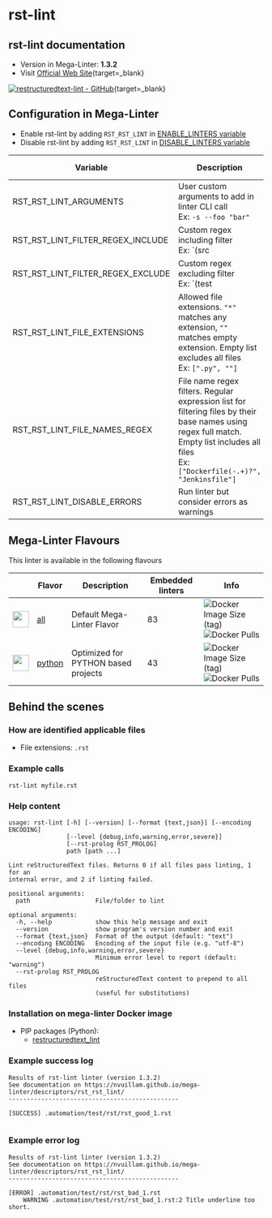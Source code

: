<!-- markdownlint-disable MD033 MD041 -->
<!-- Generated by .automation/build.py, please do not update manually -->
# rst-lint

## rst-lint documentation

- Version in Mega-Linter: **1.3.2**
- Visit [Official Web Site](https://github.com/twolfson/restructuredtext-lint#readme){target=_blank}

[![restructuredtext-lint - GitHub](https://gh-card.dev/repos/twolfson/restructuredtext-lint.svg?fullname=)](https://github.com/twolfson/restructuredtext-lint){target=_blank}

## Configuration in Mega-Linter

- Enable rst-lint by adding `RST_RST_LINT` in [ENABLE_LINTERS variable](https://nvuillam.github.io/mega-linter/configuration/#activation-and-deactivation)
- Disable rst-lint by adding `RST_RST_LINT` in [DISABLE_LINTERS variable](https://nvuillam.github.io/mega-linter/configuration/#activation-and-deactivation)

| Variable                          | Description                                                                                                                                                                                  | Default value      |
|-----------------------------------|----------------------------------------------------------------------------------------------------------------------------------------------------------------------------------------------|--------------------|
| RST_RST_LINT_ARGUMENTS            | User custom arguments to add in linter CLI call<br/>Ex: `-s --foo "bar"`                                                                                                                     |                    |
| RST_RST_LINT_FILTER_REGEX_INCLUDE | Custom regex including filter<br/>Ex: `(src|lib)`                                                                                                                                            | Include every file |
| RST_RST_LINT_FILTER_REGEX_EXCLUDE | Custom regex excluding filter<br/>Ex: `(test|examples)`                                                                                                                                      | Exclude no file    |
| RST_RST_LINT_FILE_EXTENSIONS      | Allowed file extensions. `"*"` matches any extension, `""` matches empty extension. Empty list excludes all files<br/>Ex: `[".py", ""]`                                                      | `[".rst"]`         |
| RST_RST_LINT_FILE_NAMES_REGEX     | File name regex filters. Regular expression list for filtering files by their base names using regex full match. Empty list includes all files<br/>Ex: `["Dockerfile(-.+)?", "Jenkinsfile"]` | Include every file |
| RST_RST_LINT_DISABLE_ERRORS       | Run linter but consider errors as warnings                                                                                                                                                   | `false`            |

## Mega-Linter Flavours

This linter is available in the following flavours

| <!-- -->                                                                                                                                                  | Flavor                                                           | Description                         | Embedded linters | Info                                                                                                                                                                                 |
|-----------------------------------------------------------------------------------------------------------------------------------------------------------|------------------------------------------------------------------|-------------------------------------|------------------|--------------------------------------------------------------------------------------------------------------------------------------------------------------------------------------|
| <img src="https://github.com/nvuillam/mega-linter/raw/master/docs/assets/images/mega-linter-square.png" alt="" height="32px" class="megalinter-icon"></a> | [all](https://nvuillam.github.io/mega-linter/supported-linters/) | Default Mega-Linter Flavor          | 83               | ![Docker Image Size (tag)](https://img.shields.io/docker/image-size/nvuillam/mega-linter/v4) ![Docker Pulls](https://img.shields.io/docker/pulls/nvuillam/mega-linter)               |
| <img src="https://github.com/nvuillam/mega-linter/raw/master/docs/assets/icons/python.ico" alt="" height="32px" class="megalinter-icon"></a>              | [python](https://nvuillam.github.io/mega-linter/flavors/python/) | Optimized for PYTHON based projects | 43               | ![Docker Image Size (tag)](https://img.shields.io/docker/image-size/nvuillam/mega-linter-python/v4) ![Docker Pulls](https://img.shields.io/docker/pulls/nvuillam/mega-linter-python) |

## Behind the scenes

### How are identified applicable files

- File extensions: `.rst`

<!-- markdownlint-disable -->
<!-- /* cSpell:disable */ -->

### Example calls

```shell
rst-lint myfile.rst
```


### Help content

```shell
usage: rst-lint [-h] [--version] [--format {text,json}] [--encoding ENCODING]
                [--level {debug,info,warning,error,severe}]
                [--rst-prolog RST_PROLOG]
                path [path ...]

Lint reStructuredText files. Returns 0 if all files pass linting, 1 for an
internal error, and 2 if linting failed.

positional arguments:
  path                  File/folder to lint

optional arguments:
  -h, --help            show this help message and exit
  --version             show program's version number and exit
  --format {text,json}  Format of the output (default: "text")
  --encoding ENCODING   Encoding of the input file (e.g. "utf-8")
  --level {debug,info,warning,error,severe}
                        Minimum error level to report (default: "warning")
  --rst-prolog RST_PROLOG
                        reStructuredText content to prepend to all files
                        (useful for substitutions)
```

### Installation on mega-linter Docker image

- PIP packages (Python):
  - [restructuredtext_lint](https://pypi.org/project/restructuredtext_lint)

### Example success log

```shell
Results of rst-lint linter (version 1.3.2)
See documentation on https://nvuillam.github.io/mega-linter/descriptors/rst_rst_lint/
-----------------------------------------------

[SUCCESS] .automation/test/rst/rst_good_1.rst
    

```

### Example error log

```shell
Results of rst-lint linter (version 1.3.2)
See documentation on https://nvuillam.github.io/mega-linter/descriptors/rst_rst_lint/
-----------------------------------------------

[ERROR] .automation/test/rst/rst_bad_1.rst
    WARNING .automation/test/rst/rst_bad_1.rst:2 Title underline too short.

```
